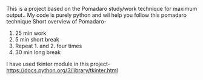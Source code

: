 This is a project based on the Pomadaro study/work technique for maximum output..
My code is purely python and wil help you follow this pomadaro technique
Short overview of Pomadaro-
1. 25 min work
2. 5 min short break
3. Repeat 1. and 2. four times
4. 30 min long break

I have used tkinter module in this project-https://docs.python.org/3/library/tkinter.html
